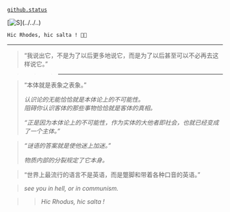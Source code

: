 [`github.status`](https://githubstatus.com/)

[![S](https://readme-typing-svg.demolab.com/?font=Anka+Coder&duration=1024&pause=1024&color=F74173&center=true&width=435&lines=...;ypa+y+yhm;%E5%9D%9A%E6%8C%81%E6%AC%B2%E6%9C%9B+%E7%A9%BF%E8%B6%8A%E5%B9%BB%E6%83%B3;%F0%9F%8F%B9;%F0%9F%8D%84;Hic+Rhodus,+hic+salta!)](../../..)

~~~~ postscript
Hic Rhodes, hic salta ! 🌹💃
~~~~

----


> “我说出它，不是为了以后更多地说它，而是为了以后甚至可以不必再去这样说它。”

> > > ---

> “本体就是表象之表象。”
> 
> *认识论的无能恰恰就是本体论上的不可能性。*  
> *阻碍你认识客体的那些事物恰恰就是客体的真相。*  
> 
> *“正是因为本体论上的不可能性，作为实体的大他者即社会，也就已经变成了一个主体。”*
> 

> *“谜语的答案就是使他迷上加迷。”*
> 
> *物质内部的分裂规定了它本身。*
> 

> “世界上最流行的语言不是英语，而是蹩脚和带着各种口音的英语。”

> *see you in hell, or in communism.*

> > *Hic Rhodus, hic salta !*
